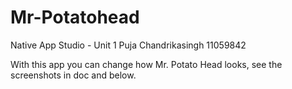 # Mr-Potatohead
Native App Studio - Unit 1
Puja Chandrikasingh
11059842

With this app you can change how Mr. Potato Head looks, see the screenshots in doc and below.
